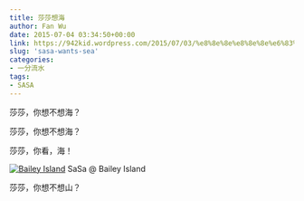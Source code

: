 ```yaml
---
title: 莎莎想海
author: Fan Wu
date: 2015-07-04 03:34:50+00:00
link: https://942kid.wordpress.com/2015/07/03/%e8%8e%8e%e8%8e%8e%e6%83%b3%e6%b5%b7/
slug: 'sasa-wants-sea'
categories:
- 一分流水
tags:
- SASA
---
```


莎莎，你想不想海？

莎莎，你想不想海？

莎莎，你看，海！

[![Bailey Island](https://942kid.files.wordpress.com/2015/07/img_1094.jpg?w=300)](https://942kid.files.wordpress.com/2015/07/img_1094.jpg) SaSa @ Bailey Island

莎莎，你想不想山？
